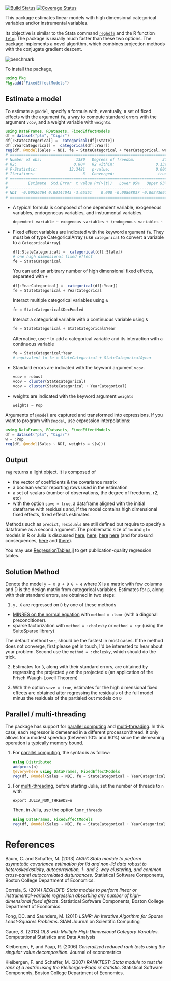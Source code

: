 [![Build Status](https://travis-ci.org/matthieugomez/FixedEffectModels.jl.svg?branch=master)](https://travis-ci.org/matthieugomez/FixedEffectModels.jl)
[![Coverage Status](https://coveralls.io/repos/matthieugomez/FixedEffectModels.jl/badge.svg?branch=master)](https://coveralls.io/r/matthieugomez/FixedEffectModels.jl?branch=master)

This package estimates linear models with high dimensional categorical variables and/or instrumental variables. 

Its objective is similar to the Stata command [`reghdfe`](https://github.com/sergiocorreia/reghdfe) and the R function [`felm`](https://cran.r-project.org/web/packages/lfe/lfe.pdf). The package is usually much faster than these two options. The package implements a novel algorithm, which combines projection methods with the conjugate gradient descent.

![benchmark](https://cdn.rawgit.com/matthieugomez/FixedEffectModels.jl/4c512151/benchmark/result.svg)

To install the package, 

```julia
using Pkg
Pkg.add("FixedEffectModels")
```

## Estimate a model
To estimate a `@model`, specify  a formula with, eventually, a set of fixed effects with the argument `fe`, a way to compute standard errors with the argument `vcov`, and a weight variable with `weights`.

```julia
using DataFrames, RDatasets, FixedEffectModels
df = dataset("plm", "Cigar")
df[:StateCategorical] =  categorical(df[:State])
df[:YearCategorical] =  categorical(df[:Year])
reg(df, @model(Sales ~ NDI, fe = StateCategorical + YearCategorical, weights = Pop, vcov = cluster(StateCategorical)))
# =====================================================================
# Number of obs:               1380   Degrees of freedom:            31
# R2:                         0.804   R2 within:                  0.139
# F-Statistic:              13.3481   p-value:                    0.000
# Iterations:                     6   Converged:                   true
# =====================================================================
#         Estimate  Std.Error  t value Pr(>|t|)   Lower 95%   Upper 95%
# ---------------------------------------------------------------------
# NDI  -0.00526264 0.00144043 -3.65351    0.000 -0.00808837 -0.00243691
# =====================================================================
```
- A typical formula is composed of one dependent variable, exogeneous variables, endogeneous variables, and instrumental variables.
	```julia
	dependent variable ~ exogenous variables + (endogenous variables ~ instrumental variables)
	```

- Fixed effect variables are indicated with the keyword argument `fe`. They must be of type CategoricalArray (use `categorical` to convert a variable to a `CategoricalArray`).

	```julia
	df[:StateCategorical] =  categorical(df[:State])
	# one high dimensional fixed effect
	fe = StateCategorical
	```
	You can add an arbitrary number of high dimensional fixed effects, separated with `+`
	```julia
	df[:YearCategorical] =  categorical(df[:Year])
	fe = StateCategorical + YearCategorical
	```
	Interact multiple categorical variables using `&` 
	```julia
	fe = StateCategorical&DecPooled
	```
	Interact a categorical variable with a continuous variable using `&`
	```julia
	fe = StateCategorical + StateCategorical&Year
	```
	Alternative, use `*` to add a categorical variable and its interaction with a continuous variable
	```julia
	fe = StateCategorical*Year
	# equivalent to fe = StateCategorical + StateCategorical&year
	```

- Standard errors are indicated with the keyword argument `vcov`.
	```julia
	vcov = robust
	vcov = cluster(StateCategorical)
	vcov = cluster(StateCategorical + YearCategorical)
	```

- weights are indicated with the keyword argument `weights`
	```julia
	weights = Pop
	```

Arguments of `@model` are captured and transformed into expressions. If you want to program with `@model`, use expression interpolations:
```julia
using DataFrames, RDatasets, FixedEffectModels
df = dataset("plm", "Cigar")
w = :Pop
reg(df, @model(Sales ~ NDI, weights = $(w)))
```

## Output
`reg` returns a light object. It is composed of 
 
  - the vector of coefficients & the covariance matrix
  - a boolean vector reporting rows used in the estimation
  - a set of scalars (number of observations, the degree of freedoms, r2, etc)
  - with the option `save = true`, a dataframe aligned with the initial dataframe with residuals and, if the model contains high dimensional fixed effects, fixed effects estimates.




Methods such as `predict`, `residuals` are still defined but require to specify a dataframe as a second argument.  The problematic size of `lm` and `glm` models in R or Julia is discussed [here](http://www.r-bloggers.com/trimming-the-fat-from-glm-models-in-r/), [here](https://blogs.oracle.com/R/entry/is_the_size_of_your), [here](http://stackoverflow.com/questions/21896265/how-to-minimize-size-of-object-of-class-lm-without-compromising-it-being-passe) [here](http://stackoverflow.com/questions/15260429/is-there-a-way-to-compress-an-lm-class-for-later-prediction) (and for absurd consequences, [here](http://stackoverflow.com/questions/26010742/using-stargazer-with-memory-greedy-glm-objects) and [there](http://stackoverflow.com/questions/22577161/not-enough-ram-to-run-stargazer-the-normal-way)).


You may use [RegressionTables.jl](https://github.com/jmboehm/RegressionTables.jl) to get publication-quality regression tables.


## Solution Method
Denote the model `y = X β + D θ + e` where X is a matrix with few columns and D is the design matrix from categorical variables. Estimates for `β`, along with their standard errors, are obtained in two steps:

1. `y, X`  are regressed on `D` by one of these methods
  - [MINRES on the normal equation](http://web.stanford.edu/group/SOL/software/lsmr/) with `method = :lsmr` (with a diagonal preconditioner).
  - sparse factorization with `method = :cholesky` or `method = :qr` (using the SuiteSparse library)

  The default method`lsmr`, should be the fastest in most cases. If the method does not converge, first please get in touch, I'd be interested to hear about your problem.  Second use the `method = :cholesky`, which should do the trick.

2.  Estimates for `β`, along with their standard errors, are obtained by regressing the projected `y` on the projected `X` (an application of the Frisch Waugh-Lovell Theorem)

3. With the option `save = true`, estimates for the high dimensional fixed effects are obtained after regressing the residuals of the full model minus the residuals of the partialed out models on `D`

## Parallel / multi-threading
The package has support for [parallel computing](https://docs.julialang.org/en/latest/manual/parallel-computing/) and [multi-threading](https://docs.julialang.org/en/latest/base/multi-threading/). In this case, each regressor is demeaned in a different processor/thread. It only allows for a modest speedup (between 10% and 60%) since the demeaning operation is typically memory bound.

1. For [parallel computing](https://docs.julialang.org/en/latest/manual/parallel-computing/), the syntax is as follow:
	```julia
	using Distributed
	addprocs(n)
	@everywhere using DataFrames, FixedEffectModels
	reg(df, @model(Sales ~ NDI, fe = StateCategorical + YearCategorical), method = :lsmr_parallel)
	```
2. For [multi-threading](https://docs.julialang.org/en/latest/base/multi-threading/),  before starting Julia, set the number of threads to `n` with
	```
	export JULIA_NUM_THREADS=n
	```
	Then, in Julia, use the option `lsmr_threads`
	```julia
	using DataFrames, FixedEffectModels
	reg(df, @model(Sales ~ NDI, fe = StateCategorical + YearCategorical), method = :lsmr_threads)
	```





# References

Baum, C. and Schaffer, M. (2013) *AVAR: Stata module to perform asymptotic covariance estimation for iid and non-iid data robust to heteroskedasticity, autocorrelation, 1- and 2-way clustering, and common cross-panel autocorrelated disturbances*. Statistical Software Components, Boston College Department of Economics.

Correia, S. (2014) *REGHDFE: Stata module to perform linear or instrumental-variable regression absorbing any number of high-dimensional fixed effects*. Statistical Software Components, Boston College Department of Economics.

Fong, DC. and Saunders, M. (2011) *LSMR: An Iterative Algorithm for Sparse Least-Squares Problems*.  SIAM Journal on Scientific Computing

Gaure, S. (2013) *OLS with Multiple High Dimensional Category Variables*. Computational Statistics and Data Analysis

Kleibergen, F, and Paap, R. (2006) *Generalized reduced rank tests using the singular value decomposition.* Journal of econometrics 

Kleibergen, F. and Schaffer, M.  (2007) *RANKTEST: Stata module to test the rank of a matrix using the Kleibergen-Paap rk statistic*. Statistical Software Components, Boston College Department of Economics.




